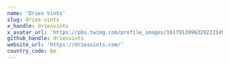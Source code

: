 ```yaml
---
name: 'Dries Vints'
slug: dries-vints
x_handle: driesvints
x_avatar_url: 'https://pbs.twimg.com/profile_images/1617913996329222149/uBQOU5DF_200x200.jpg'
github_handle: driesvints
website_url: 'https://driesvints.com/'
country_code: be
---
```

